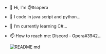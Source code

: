 - 👋 Hi, I’m @Itsopera
- 👀 I code in java script and python...
- 👾 I’m currently learning C#...
- 📫 How to reach me: Discord - Opera#3942...


  

  ![README md](https://user-images.githubusercontent.com/101478014/158033832-36e7c3ac-d907-4771-92f0-f43726e5da6b.png)

